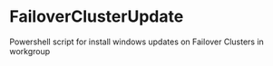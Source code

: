 # FailoverClusterUpdate
Powershell script for install windows updates on Failover Clusters in workgroup
